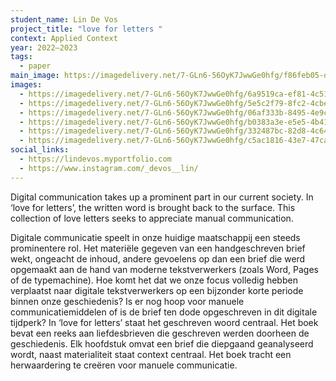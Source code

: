 ```yaml
---
student_name: Lin De Vos
project_title: "love for letters "
context: Applied Context
year: 2022—2023
tags:
  - paper
main_image: https://imagedelivery.net/7-GLn6-56OyK7JwwGe0hfg/f86feb05-db28-4ac9-d6ac-afa2dad41900
images:
  - https://imagedelivery.net/7-GLn6-56OyK7JwwGe0hfg/6a9519ca-ef81-4c51-5c5d-beeaccb18600
  - https://imagedelivery.net/7-GLn6-56OyK7JwwGe0hfg/5e5c2f79-8fc2-4cbe-322f-3c7179e89f00
  - https://imagedelivery.net/7-GLn6-56OyK7JwwGe0hfg/06af333b-8495-4e9c-a6c3-36774388f800
  - https://imagedelivery.net/7-GLn6-56OyK7JwwGe0hfg/b0383a3e-e5e5-4b41-87b8-5aeb4cec5800
  - https://imagedelivery.net/7-GLn6-56OyK7JwwGe0hfg/332487bc-82d8-4c64-786e-d764e9901500
  - https://imagedelivery.net/7-GLn6-56OyK7JwwGe0hfg/c5ac1816-43e7-47ca-6578-176543ed4300
social_links:
  - https://lindevos.myportfolio.com
  - https://www.instagram.com/_devos__lin/
---
```

Digital communication takes up a prominent part in our current society. In ‘love for letters’, the written word is brought back to the surface. This collection of love letters seeks to appreciate manual communication.

Digitale communicatie speelt in onze huidige maatschappij een steeds prominentere rol. Het materiële gegeven van een handgeschreven brief wekt, ongeacht de inhoud, andere gevoelens op dan een brief die werd opgemaakt aan de hand van moderne tekstverwerkers (zoals Word, Pages of de typemachine). Hoe komt het dat we onze focus volledig hebben verplaatst naar digitale tekstverwerkers op een bijzonder korte periode binnen onze geschiedenis? Is er nog hoop voor manuele communicatiemiddelen of is de brief ten dode opgeschreven in dit digitale tijdperk? In ‘love for letters’ staat het geschreven woord centraal. Het boek bevat een reeks aan liefdesbrieven die geschreven werden doorheen de geschiedenis. Elk hoofdstuk omvat een brief die diepgaand geanalyseerd wordt, naast materialiteit staat context centraal. Het boek tracht een herwaardering te creëren voor manuele communicatie. 